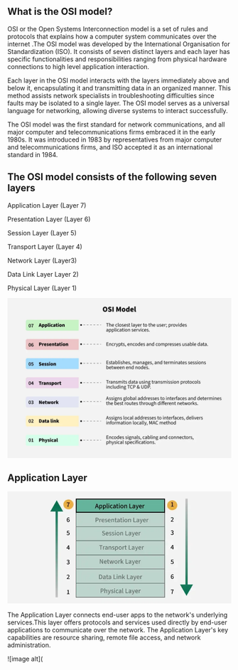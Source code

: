 ## What is the OSI model?
OSI or the Open Systems Interconnection model is a set of rules and protocols that explains how a computer system communicates over the internet .The OSI model was developed by the International Organisation for Standardization (ISO). It consists of seven distinct layers and each layer has specific functionalities and responsibilities ranging from physical hardware connections to high level application interaction.

Each layer in the OSI model interacts with the layers immediately above and below it, encapsulating it and transmitting data in an organized manner. This method assists network specialists in troubleshooting difficulties since faults may be isolated to a single layer. The OSI model serves as a universal language for networking, allowing diverse systems to interact successfully. 

The OSI model was the first standard for network communications, and all major computer and telecommunications firms embraced it in the early 1980s. It was introduced in 1983 by representatives from major computer and telecommunications firms, and ISO accepted it as an international standard in 1984.

## The OSI model consists of the following seven layers 
Application Layer (Layer 7)

Presentation Layer (Layer 6)

Session Layer (Layer 5)

Transport Layer (Layer 4)

Network Layer (Layer3)

Data Link Layer Layer 2)

Physical Layer (Layer 1)

![image alt](https://github.com/RAJUSKANDPAL/WEEK-1/blob/582ec9d41c483de67f012633320be41fd98d56b8/1%20OSI.webp)

## Application Layer
![image alt](https://github.com/RAJUSKANDPAL/WEEK-1/blob/7d7a9a2f6be7b5e9b57f9bafdeaecb72e8f5ed5c/2%20APPL.webp)

The Application Layer connects end-user apps to the network's underlying services.This layer offers protocols and services used directly by end-user applications to communicate over the network. The Application Layer's key capabilities are resource sharing, remote file access, and network administration.

![image alt](
